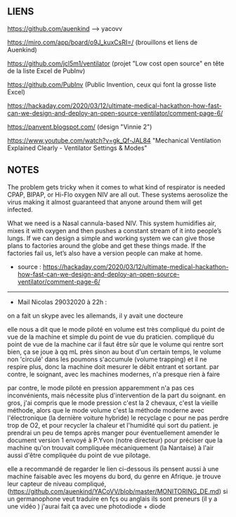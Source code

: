 ## LIENS

https://github.com/auenkind --> yacovv

https://miro.com/app/board/o9J_kuxCsRI=/ (brouillons et liens de Auenkind)

https://github.com/jcl5m1/ventilator (projet "Low cost open source" en tête de la liste Excel de PubInv)

https://github.com/PubInv (Public Invention, ceux qui font la grosse liste Excel)


https://hackaday.com/2020/03/12/ultimate-medical-hackathon-how-fast-can-we-design-and-deploy-an-open-source-ventilator/comment-page-6/

https://panvent.blogspot.com/ (design "Vinnie 2")

https://www.youtube.com/watch?v=gk_Qf-JAL84 "Mechanical Ventilation Explained Clearly - Ventilator Settings & Modes"









## NOTES

The problem gets tricky when it comes to what kind of respirator is needed CPAP, BIPAP, or Hi-Flo oxygen NIV are all out. These systems aerosolize the virus making it almost guaranteed that anyone around them will get infected.

What we need is a Nasal cannula-based NIV. This system humidifies air, mixes it with oxygen and then pushes a constant stream of it into people’s lungs.  If we can design a simple and working system we can give those plans to factories around the globe and get these things made. If the factories fail us, let’s also have a version people can make at home.

- source : https://hackaday.com/2020/03/12/ultimate-medical-hackathon-how-fast-can-we-design-and-deploy-an-open-source-ventilator/comment-page-6/

---------------

- Mail Nicolas 29032020 à 22h :

on a fait un skype avec les allemands, il y avait une docteure

elle nous a dit que le mode piloté en volume est très compliqué du point de vue de la machine et simple du point de vue du praticien. compliqué du point de vue de la machine car il faut être sûr que le volume qui rentre sort bien, ça se joue à qq mL près sinon au bout d'un certain temps, le volume non 'circulé' dans les poumons s'accumule (volume trapping) et il ne respire plus, donc la machine doit mesurer le débit entrant et sortant. par contre, le soignant, avec les machines modernes, n'a presque rien à faire

par contre, le mode piloté en pression apparemment n'a pas ces inconvénients, mais nécessite plus d'intervention de la part du soignant. en gros, j'ai compris que le mode pression c'est la 2 chevaux, c'est la vieille méthode, alors que le mode volume c'est la méthode moderne avec l'électronique (la dernière voiture hybride)
le recyclage c pour ne pas perdre trop de O2, et pour recycler la chaleur et l'humidité qui sort du patient.
je prendrai un peu de temps après manger pour éventuellement amender le document version 1 envoyé à P.Yvon (notre directeur) pour préciser que la machine qu'on trouvait compliquée mécaniquement (la Nantaise) à l'air aussi d'être compliquée du point de vue pilotage.

elle a recommandé de regarder le lien ci-dessous
ils pensent aussi à une machine faisable avec les moyens du bord, du genre en Afrique.
je trouve leur capteur de niveau compliqué, (https://github.com/auenkind/YACoVV/blob/master/MONITORING_DE.md) si un germanophone veut traduire en fçs ou anglais ils sont preneurs (il y a une vidéo ) j'aurai fait ça avec une photodiode + diode


